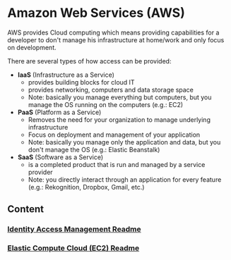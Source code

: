 # Amazon Web Services (AWS)

AWS provides Cloud computing which means providing capabilities for a developer to don't manage his infrastructure at home/work and only focus on development.

There are several types of how access can be provided:
- **IaaS** (Infrastructure as a Service) 
  - provides building blocks for cloud IT
  - provides networking, computers and data storage space
  - Note: basically you manage everything but computers, but you manage the OS running on the computers (e.g.: EC2)
- **PaaS** (Platform as a Service)
  - Removes the need for your organization to manage underlying infrastructure
  - Focus on deployment and management of your application
  - Note: basically you manage only the application and data, but you don't manage the OS (e.g.: Elastic Beanstalk)
- **SaaS** (Software as a Service)
  - is a completed product that is run and managed by a service provider
  - Note: you directly interact through an application for every feature (e.g.: Rekognition, Dropbox, Gmail, etc.)

## Content

### [Identity Access Management Readme](aws-iam.md)
### [Elastic Compute Cloud (EC2) Readme](aws-ec2.md)